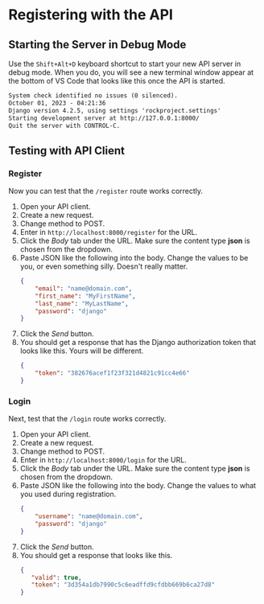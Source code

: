 # Registering with the API

## Starting the Server in Debug Mode

Use the `Shift+Alt+D` keyboard shortcut to start your new API server in debug mode. When you do, you will see a new terminal window appear at the bottom of VS Code that looks like this once the API is started.

```txt
System check identified no issues (0 silenced).
October 01, 2023 - 04:21:36
Django version 4.2.5, using settings 'rockproject.settings'
Starting development server at http://127.0.0.1:8000/
Quit the server with CONTROL-C.
```

## Testing with API Client

### Register

Now you can test that the `/register` route works correctly.

1. Open your API client.
2. Create a new request.
3. Change method to POST.
4. Enter in `http://localhost:8000/register` for the URL.
5. Click the _Body_ tab under the URL. Make sure the content type **json** is chosen from the dropdown.
6. Paste JSON like the following into the body. Change the values to be you, or even something silly. Doesn't really matter.
    ```json
    {
        "email": "name@domain.com",
        "first_name": "MyFirstName",
        "last_name": "MyLastName",
        "password": "django"
    }
    ```
7. Click the _Send_ button.
8. You should get a response that has the Django authorization token that looks like this. Yours will be different.
    ```json
    {
        "token": "382676acef1f23f321d4821c91cc4e66"
    }
    ```

### Login

Next, test that the `/login` route works correctly.

1. Open your API client.
2. Create a new request.
3. Change method to POST.
4. Enter in `http://localhost:8000/login` for the URL.
5. Click the _Body_ tab under the URL. Make sure the content type **json** is chosen from the dropdown.
6. Paste JSON like the following into the body. Change the values to what you used during registration.
    ```json
    {
        "username": "name@domain.com",
        "password": "django"
    }
    ```
7. Click the _Send_ button.
8. You should get a response that  looks like this.
   ```json
   {
      "valid": true,
      "token": "3d354a1db7990c5c6eadffd9cfdbb669b6ca27d8"
   }
   ```
